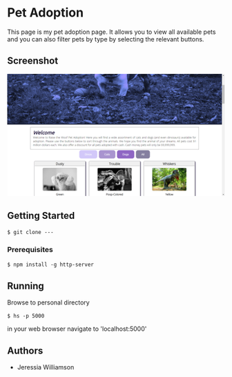 
# Pet Adoption
This page is my pet adoption page. It allows you to view all available pets and you can also filter pets by type by selecting the relevant buttons.

## Screenshot

![pet adoption screenshot](https://github.com/jeressia/pet-adoption/blob/master/petadoption.png?raw=true)
## Getting Started
```
$ git clone ---
```

### Prerequisites
```
$ npm install -g http-server
```
## Running
Browse to personal directory
```
$ hs -p 5000
```
in your web browser navigate to 'localhost:5000'

## Authors
- Jeressia Williamson
